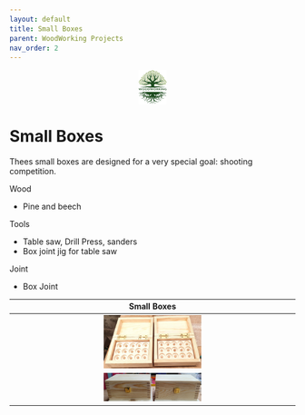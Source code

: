 ```yaml
---
layout: default
title: Small Boxes
parent: WoodWorking Projects
nav_order: 2
---
```

<center>
<img src="../media/Lignarius.png" width="10%" height="10%" align="middle"/>
</center>

# Small Boxes

Thees small boxes are designed for a very special goal: shooting competition. 

Wood
* Pine and beech

Tools
* Table saw, Drill Press, sanders
* Box joint jig for table saw

Joint
* Box Joint

|                               Small Boxes                                |
|:------------------------------------------------------------------------:|
| <img alt="image" height="35%" src="/media/Small Box_1.jpg" width="35%"/> | 
| <img alt="image" height="35%" src="/media/Small Box_2.jpg" width="35%"/> |